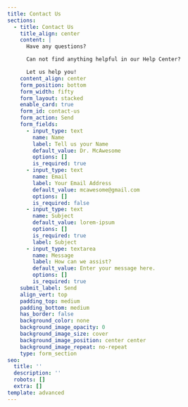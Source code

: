 ```yaml
---
title: Contact Us
sections:
  - title: Contact Us
    title_align: center
    content: |
      Have any questions? 

      Can not find anything helpful in our Help Center?

      Let us help you!
    content_align: center
    form_position: bottom
    form_width: fifty
    form_layout: stacked
    enable_card: true
    form_id: contact-us
    form_action: Send
    form_fields:
      - input_type: text
        name: Name
        label: Tell us your Name
        default_value: Dr. McAwesome
        options: []
        is_required: true
      - input_type: text
        name: Email
        label: Your Email Address
        default_value: mcawesome@gmail.com
        options: []
        is_required: false
      - input_type: text
        name: Subject
        default_value: lorem-ipsum
        options: []
        is_required: true
        label: Subject
      - input_type: textarea
        name: Message
        label: How can we assist?
        default_value: Enter your message here.
        options: []
        is_required: true
    submit_label: Send
    align_vert: top
    padding_top: medium
    padding_bottom: medium
    has_border: false
    background_color: none
    background_image_opacity: 0
    background_image_size: cover
    background_image_position: center center
    background_image_repeat: no-repeat
    type: form_section
seo:
  title: ''
  description: ''
  robots: []
  extra: []
template: advanced
---
```

